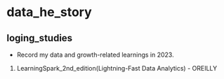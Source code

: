 # data_he_story
## loging_studies

- Record my data and growth-related learnings in 2023.
1. LearningSpark_2nd_edition(Lightning-Fast Data Analytics) - OREILLY
